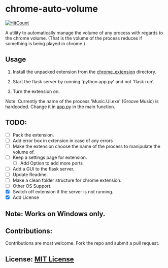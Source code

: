 # chrome-auto-volume
[![HitCount](http://hits.dwyl.io/ArpanSriv/auto-volume.svg)](http://hits.dwyl.io/ArpanSriv/auto-volume)

A utility to automatically manage the volume of any process with regards to the chrome volume. (That is the volume of the process reduces if something is being played in chrome.)

## Usage 

1. Install the unpacked extension from the [chrome_extension](chrome_extension) directory.

2. Start the flask server by running 'python app.py' and not 'flask run'.

3. Turn the extension on.

Note: Currently the name of the process 'Music.UI.exe' (Groove Music) is hardcoded. Change it in [app.py](app.py) in the main function.

## TODO:

- [ ] Pack the extension.
- [ ] Add error box in extension in case of any errors
- [ ] Make the extension choose the name of the process to manipulate the volume of.
- [ ] Keep a settings page for extension.
    - [ ] Add Option to add more ports
- [ ] Add a GUI to the flask server.
- [ ] Update Readme.
- [ ] Make a clean folder structure for chrome extension.
- [ ] Other OS Support.
- [x] Switch off extension if the server is not running.
- [x] Add License

## Note: Works on Windows only.

## Contributions:
Contributions are most welcome. Fork the repo and submit a pull request.

## License: [MIT License](LICENSE) 
